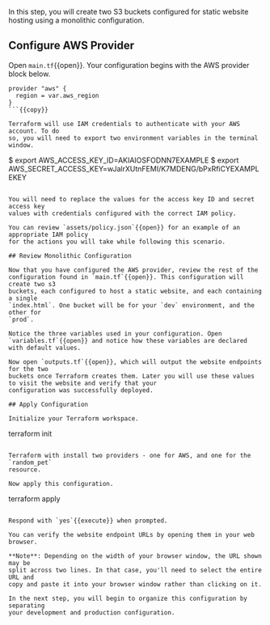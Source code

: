 In this step, you will create two S3 buckets configured for static website
hosting using a monolithic configuration.

## Configure AWS Provider

Open `main.tf`{{open}}. Your configuration begins with the AWS provider block
below.

```
provider "aws" {
  region = var.aws_region
}
```{{copy}}

Terraform will use IAM credentials to authenticate with your AWS account. To do
so, you will need to export two environment variables in the terminal window.

```
$ export AWS_ACCESS_KEY_ID=AKIAIOSFODNN7EXAMPLE
$ export AWS_SECRET_ACCESS_KEY=wJalrXUtnFEMI/K7MDENG/bPxRfiCYEXAMPLEKEY
```

You will need to replace the values for the access key ID and secret access key
values with credentials configured with the correct IAM policy.

You can review `assets/policy.json`{{open}} for an example of an appropriate IAM policy
for the actions you will take while following this scenario.

## Review Monolithic Configuration

Now that you have configured the AWS provider, review the rest of the
configuration found in `main.tf`{{open}}. This configuration will create two s3
buckets, each configured to host a static website, and each containing a single
`index.html`. One bucket will be for your `dev` environment, and the other for
`prod`.

Notice the three variables used in your configuration. Open `variables.tf`{{open}} and notice how these variables are declared with default values.

Now open `outputs.tf`{{open}}, which will output the website endpoints for the two
buckets once Terraform creates them. Later you will use these values to visit the website and verify that your
configuration was successfully deployed.

## Apply Configuration

Initialize your Terraform workspace.

```
terraform init
```{{execute}}

Terraform with install two providers - one for AWS, and one for the `random_pet`
resource.

Now apply this configuration.

```
terraform apply
```{{execute}}

Respond with `yes`{{execute}} when prompted.

You can verify the website endpoint URLs by opening them in your web browser.

**Note**: Depending on the width of your browser window, the URL shown may be
split across two lines. In that case, you'll need to select the entire URL and
copy and paste it into your browser window rather than clicking on it.

In the next step, you will begin to organize this configuration by separating
your development and production configuration.
